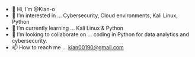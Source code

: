 - 👋 Hi, I’m @Kian-o
- 👀 I’m interested in ... Cybersecurity, Cloud environments, Kali Linux, Python
- 🌱 I’m currently learning ... Kali Linux & Python
- 💞️ I’m looking to collaborate on ... coding in Python for data analytics and cybersecurity. 
- 📫 How to reach me ... kian00190@gmail.com

<!---
Kian-o/Kian-o is a ✨ special ✨ repository because its `README.md` (this file) appears on your GitHub profile.
You can click the Preview link to take a look at your changes.
--->
